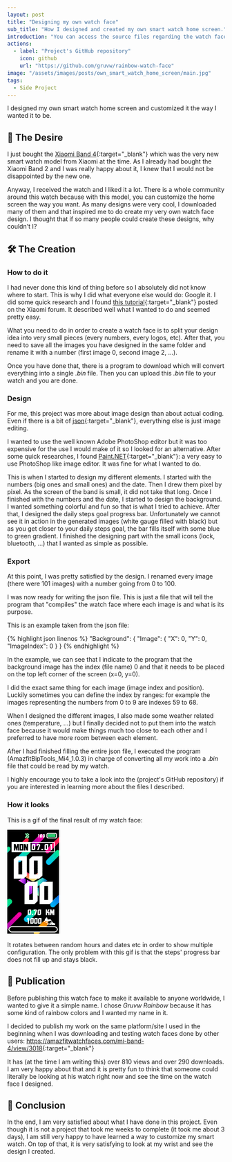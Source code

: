 ```yaml
---
layout: post
title: "Designing my own watch face"
sub_title: "How I designed and created my own smart watch home screen."
introduction: "You can access the source files regarding the watch face on the following GitHub repository:"
actions:
  - label: "Project's GitHub repository"
    icon: github
    url: "https://github.com/gruvw/rainbow-watch-face"
image: "/assets/images/posts/own_smart_watch_home_screen/main.jpg"
tags:
  - Side Project
---
```


I designed my own smart watch home screen and customized it the way I wanted it to be.

## 💎 The Desire

I just bought the [Xiaomi Band 4](https://www.mi.com/en/mi-smart-band-4/){:target="_blank"} which was the very new smart watch model from Xiaomi at the time. As I already had bought the Xiaomi Band 2 and I was really happy about it, I knew that I would not be disappointed by the new one.

Anyway, I received the watch and I liked it a lot. There is a whole community around this watch because with this model, you can customize the home screen the way you want. As many designs were very cool, I downloaded many of them and that inspired me to do create my very own watch face design. I thought that if so many people could create these designs, why couldn't I?

## 🛠 The Creation

### How to do it

I had never done this kind of thing before so I absolutely did not know where to start. This is why I did what everyone else would do: Google it. I did some quick research and I found [this tutorial](https://c.mi.com/thread-2281025-1-0.html){:target="_blank"} posted on the Xiaomi forum. It described well what I wanted to do and seemed pretty easy.

What you need to do in order to create a watch face is to split your design idea into very small pieces (every numbers, every logos, etc). After that, you need to save all the images you have designed in the same folder and rename it with a number (first image 0, second image 2, ...).

Once you have done that, there is a program to download which will convert everything into a single _.bin_ file. Then you can upload this _.bin_ file to your watch and you are done.

### Design

For me, this project was more about image design than about actual coding.
Even if there is a bit of [json](https://fr.wikipedia.org/wiki/JavaScript_Object_Notation){:target="_blank"}, everything else is just image editing.

I wanted to use the well known Adobe PhotoShop editor but it was too expensive for the use I would make of it so I looked for an alternative.
After some quick researches, I found [Paint.NET](https://www.getpaint.net/){:target="_blank"}: a very easy to use PhotoShop like image editor. It was fine for what I wanted to do.

This is when I started to design my different elements. I started with the numbers (big ones and small ones) and the date. Then I drew them pixel by pixel. As the screen of the band is small, it did not take that long.
Once I finished with the numbers and the date, I started to design the background. I wanted something colorful and fun so that is what I tried to achieve.
After that, I designed the daily steps goal progress bar. Unfortunately we cannot see it in action in the generated images (white gauge filled with black) but as you get closer to your daily steps goal, the bar fills itself with some blue to green gradient.
I finished the designing part with the small icons (lock, bluetooth, ...) that I wanted as simple as possible.

### Export

At this point, I was pretty satisfied by the design. I renamed every image (there were 101 images) with a number going from 0 to 100.

I was now ready for writing the json file. This is just a file that will tell the program that "compiles" the watch face where each image is and what is its purpose.

This is an example taken from the json file:

{% highlight json linenos %}
"Background": {
  "Image": {
    "X": 0,
    "Y": 0,
    "ImageIndex": 0
  }
}
{% endhighlight %}

In the example, we can see that I indicate to the program that the background image has the index (file name) 0 and that it needs to be placed on the top left corner of the screen (x=0, y=0).

I did the exact same thing for each image (image index and position). Luckily sometimes you can define the index by ranges: for example the images representing the numbers from 0 to 9 are indexes 59 to 68.

When I designed the different images, I also made some weather related ones (temperature, ...) but I finally decided not to put them into the watch face because it would make things much too close to each other and I preferred to have more room between each element.

After I had finished filling the entire json file, I executed the program (AmazfitBipTools_Mi4_1.0.3) in charge of converting all my work into a _.bin_  file that could be read by my watch.

I highly encourage you to take a look into the (project's GitHub repository) if you are interested in learning more about the files I described.

### How it looks

This is a gif of the final result of my watch face:

![Watch face animated gif](https://raw.githubusercontent.com/gruvw/rainbow-watch-face/master/Gruvw_en_wf_packed_animated.gif)

It rotates between random hours and dates etc in order to show multiple configuration. The only problem with this gif is that the steps' progress bar does not fill up and stays black.

## 🚀 Publication

Before publishing this watch face to make it available to anyone worldwide, I wanted to give it a simple name. I chose _Gruvw Rainbow_ because it has some kind of rainbow colors and I wanted my name in it.

I decided to publish my work on the same platform/site I used in the beginning when I was downloading and testing watch faces done by other users: <https://amazfitwatchfaces.com/mi-band-4/view/3018>{:target="_blank"}

It has (at the time I am writing this) over 810 views and over 290 downloads. I am very happy about that and it is pretty fun to think that someone could literally be looking at his watch right now and see the time on the watch face I designed.

## 📄 Conclusion

In the end, I am very satisfied about what I have done in this project. Even though it is not a project that took me weeks to complete (it took me about 3 days), I am still very happy to have learned a way to customize my smart watch. On top of that, it is very satisfying to look at my wrist and see the design I created.
